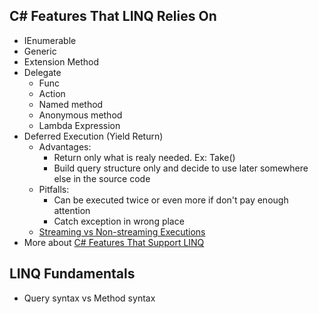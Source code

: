 ## C# Features That LINQ Relies On
- IEnumerable
- Generic
- Extension Method
- Delegate
  + Func
  + Action
  + Named method
  + Anonymous method
  + Lambda Expression
- Deferred Execution (Yield Return)
  + Advantages:
    + Return only what is realy needed. Ex: Take()
    + Build query structure only and decide to use later somewhere else in the source code
  + Pitfalls:
    + Can be executed twice or even more if don't pay enough attention
    + Catch exception in wrong place
  + [Streaming vs Non-streaming Executions](https://docs.microsoft.com/en-us/dotnet/csharp/programming-guide/concepts/linq/classification-of-standard-query-operators-by-manner-of-execution)
- More about [C# Features That Support LINQ](https://docs.microsoft.com/en-us/dotnet/csharp/programming-guide/concepts/linq/features-that-support-linq)
  
 ## LINQ Fundamentals
 - Query syntax vs Method syntax
 
